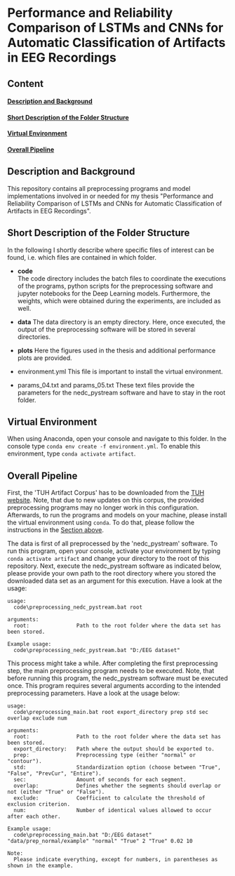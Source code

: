 # Performance and Reliability Comparison of LSTMs and CNNs for Automatic Classification of Artifacts in EEG Recordings

## Content
#### [Description and Background](#description)
#### [Short Description of the Folder Structure](#navigation)
#### [Virtual Environment](#virtualenv)
#### [Overall Pipeline](#pipeline)

## Description and Background <a name="description"></a>
This repository contains all preprocessing programs and model implementations involved in or needed for my thesis "Performance and Reliability Comparison of LSTMs and CNNs for Automatic Classification of Artifacts in EEG Recordings".

## Short Description of the Folder Structure  <a name="navigation"></a>
In the following I shortly describe where specific files of interest can be found, i.e. which files are contained in which folder.

- **code**  
  The code directory includes the batch files to coordinate the executions of the programs, python scripts for the preprocessing software and jupyter notebooks for the Deep Learning models. Furthermore, the weights, which were obtained during the experiments, are included as well.

- **data**
  The data directory is an empty directory. Here, once executed, the output of the preprocessing software will be stored in several directories.

- **plots**
  Here the figures used in the thesis and additional performance plots are provided.

- environment.yml
  This file is important to install the virtual environment.

- params_04.txt and params_05.txt
  These text files provide the parameters for the nedc_pystream software and have to stay in the root folder.


## Virtual Environment <a name="virtualenv"></a>
When using Anaconda, open your console and navigate to this folder. In the console type `conda env create -f environment.yml`. To enable this environment, type `conda activate artifact`.


## Overall Pipeline <a name="pipeline"></a>
First, the 'TUH Artifact Corpus' has to be downloaded from the [TUH website](https://isip.piconepress.com/projects/tuh_eeg/html/downloads.shtml). Note, that due to new updates on this corpus, the provided preprocessing programs may no longer work in this configuration. Afterwards, to run the programs and models on your machine, please install the virtual environment using `conda`. To do that, please follow the instructions in the [Section above](#virtualenv).

The data is first of all preprocessed by the 'nedc_pystream' software. To run this program, open your console, activate your environment by typing `conda activate artifact` and change your directory to the root of this repository. Next, execute the nedc_pystream software as indicated below, please provide your own path to the root directory where you stored the downloaded data set as an argument for this execution. Have a look at the usage:
```
usage:
  code\preprocessing_nedc_pystream.bat root

arguments:
  root:               Path to the root folder where the data set has been stored.

Example usage:
  code\preprocessing_nedc_pystream.bat "D:/EEG dataset"
```
This process might take a while. After completing the first preprocessing step, the main preprocessing program needs to be executed. Note, that before running this program, the nedc_pystream software must be executed once. This program requires several arguments according to the intended preprocessing parameters. Have a look at the usage below:
```
usage:
  code\preprocessing_main.bat root export_directory prep std sec overlap exclude num

arguments:
  root:               Path to the root folder where the data set has been stored.
  export_directory:   Path where the output should be exported to.
  prep:               Preprocessing type (either "normal" or "contour").
  std:                Standardization option (choose between "True", "False", "PrevCur", "Entire").
  sec:                Amount of seconds for each segment.
  overlap:            Defines whether the segments should overlap or not (either "True" or "False").
  exclude:            Coefficient to calculate the threshold of exclusion criterion.
  num:                Number of identical values allowed to occur after each other.

Example usage:
  code\preprocessing_main.bat "D:/EEG dataset" "data/prep_normal/example" "normal" "True" 2 "True" 0.02 10

Note:
  Please indicate everything, except for numbers, in parentheses as shown in the example.
```
